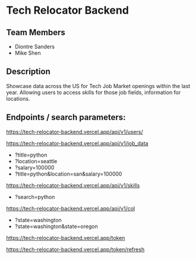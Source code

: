 # Tech Relocator Backend

## Team Members
- Diontre Sanders
- Mike Shen

## Description

Showcase data across the US for Tech Job Market openings within the last year. Allowing users to access skills for those job fields, information for locations.

## Endpoints / search parameters: 

https://tech-relocator-backend.vercel.app/api/v1/users/

https://tech-relocator-backend.vercel.app/api/v1/job_data
- ?title=python
- ?location=seattle
- ?salary=100000
- ?title=python&location=san&salary=100000

https://tech-relocator-backend.vercel.app/api/v1/skills
- ?search=python

https://tech-relocator-backend.vercel.app/api/v1/col
- ?state=washington
- ?state=washington&state=oregon

https://tech-relocator-backend.vercel.app/token

https://tech-relocator-backend.vercel.app/token/refresh

